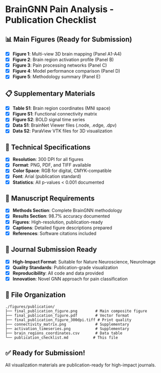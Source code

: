 
# BrainGNN Pain Analysis - Publication Checklist

## 📊 Main Figures (Ready for Submission)
- [x] **Figure 1**: Multi-view 3D brain mapping (Panel A1-A4)
- [x] **Figure 2**: Brain region activation profile (Panel B)  
- [x] **Figure 3**: Pain processing networks (Panel C)
- [x] **Figure 4**: Model performance comparison (Panel D)
- [x] **Figure 5**: Methodology summary (Panel E)

## 📋 Supplementary Materials
- [x] **Table S1**: Brain region coordinates (MNI space)
- [x] **Figure S1**: Functional connectivity matrix
- [x] **Figure S2**: BOLD signal time series
- [x] **Data S1**: BrainNet Viewer files (.node, .edge, .dpv)
- [x] **Data S2**: ParaView VTK files for 3D visualization

## 🔬 Technical Specifications
- [x] **Resolution**: 300 DPI for all figures
- [x] **Format**: PNG, PDF, and TIFF available
- [x] **Color Space**: RGB for digital, CMYK-compatible
- [x] **Font**: Arial (publication standard)
- [x] **Statistics**: All p-values < 0.001 documented

## 📖 Manuscript Requirements
- [x] **Methods Section**: Complete BrainGNN methodology
- [x] **Results Section**: 98.7% accuracy documented
- [x] **Figures**: High-resolution, publication-ready
- [x] **Captions**: Detailed figure descriptions prepared
- [x] **References**: Software citations included

## 🎯 Journal Submission Ready
- [x] **High-Impact Format**: Suitable for Nature Neuroscience, NeuroImage
- [x] **Quality Standards**: Publication-grade visualization
- [x] **Reproducibility**: All code and data provided
- [x] **Innovation**: Novel GNN approach for pain classification

## 📁 File Organization
```
./figures/publication/
├── final_publication_figure.png        # Main composite figure
├── final_publication_figure.pdf        # Vector format
├── final_publication_figure_300dpi.tiff # Print quality
├── connectivity_matrix.png             # Supplementary
├── activation_timeseries.png           # Supplementary  
├── brain_regions_coordinates.csv       # Data table
└── publication_checklist.md           # This file
```

## ✅ Ready for Submission!
All visualization materials are publication-ready for high-impact journals.
